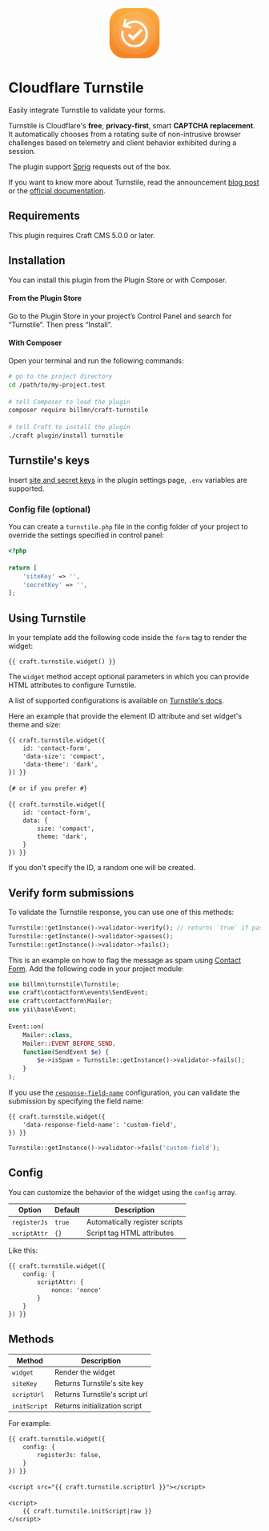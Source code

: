 <p align="center"><img width="100" src="./src/icon.svg"></p>

# Cloudflare Turnstile

Easily integrate Turnstile to validate your forms.

Turnstile is Cloudflare's **free**, **privacy-first**, smart **CAPTCHA replacement**. It automatically chooses from a rotating suite of non-intrusive browser challenges based on telemetry and client behavior exhibited during a session.

The plugin support [Sprig](https://github.com/putyourlightson/craft-sprig) requests out of the box.

If you want to know more about Turnstile, read the announcement [blog post](https://blog.cloudflare.com/turnstile-private-captcha-alternative) or the [official documentation](https://developers.cloudflare.com/turnstile).

## Requirements

This plugin requires Craft CMS 5.0.0 or later.

## Installation

You can install this plugin from the Plugin Store or with Composer.

#### From the Plugin Store

Go to the Plugin Store in your project’s Control Panel and search for “Turnstile”. Then press “Install”.

#### With Composer

Open your terminal and run the following commands:

```bash
# go to the project directory
cd /path/to/my-project.test

# tell Composer to load the plugin
composer require billmn/craft-turnstile

# tell Craft to install the plugin
./craft plugin/install turnstile
```

## Turnstile's keys

Insert [site and secret keys](https://developers.cloudflare.com/turnstile/get-started/#get-a-sitekey-and-secret-key) in the plugin settings page, `.env` variables are supported.

### Config file (optional)
You can create a `turnstile.php` file in the config folder of your project to override the settings specified in control panel:
```php
<?php

return [
    'siteKey' => '',
    'secretKey' => '',
];
```

## Using Turnstile

In your template add the following code inside the `form` tag to render the widget:
```twig
{{ craft.turnstile.widget() }}
```

The `widget` method accept optional parameters in which you can provide HTML attributes to configure Turnstile.

A list of supported configurations is available on [Turnstile's docs](https://developers.cloudflare.com/turnstile/get-started/client-side-rendering/#configurations).

Here an example that provide the element ID attribute and set widget's theme and size:
```twig
{{ craft.turnstile.widget({
    id: 'contact-form',
    'data-size': 'compact',
    'data-theme': 'dark',
}) }}

{# or if you prefer #}

{{ craft.turnstile.widget({
    id: 'contact-form',
    data: {
        size: 'compact',
        theme: 'dark',
    }
}) }}
```

If you don't specify the ID, a random one will be created. 

## Verify form submissions

To validate the Turnstile response, you can use one of this methods:
```php
Turnstile::getInstance()->validator->verify(); // returns `true` if passes
Turnstile::getInstance()->validator->passes();
Turnstile::getInstance()->validator->fails();
```

This is an example on how to flag the message as spam using [Contact Form](https://plugins.craftcms.com/contact-form). Add the following code in your project module:
```php
use billmn\turnstile\Turnstile;
use craft\contactform\events\SendEvent;
use craft\contactform\Mailer;
use yii\base\Event;

Event::on(
    Mailer::class,
    Mailer::EVENT_BEFORE_SEND,
    function(SendEvent $e) {
        $e->isSpam = Turnstile::getInstance()->validator->fails();
    }
);
```

If you use the [`response-field-name`](https://developers.cloudflare.com/turnstile/get-started/client-side-rendering/#configurations) configuration, you can validate the submission by specifying the field name:

```twig
{{ craft.turnstile.widget({
    'data-response-field-name': 'custom-field',
}) }}
```

```php
Turnstile::getInstance()->validator->fails('custom-field');
```

## Config
You can customize the behavior of the widget using the `config` array.

| Option | Default | Description |
| --- | --- | --- |
| `registerJs` | `true` | Automatically register scripts
| `scriptAttr` | `{}` | Script tag HTML attributes

Like this:

```twig
{{ craft.turnstile.widget({
    config: {
        scriptAttr: {
            nonce: 'nonce'
        }
    }
}) }}
```

## Methods

| Method | Description |
| --- | --- |
| `widget` | Render the widget
| `siteKey` | Returns Turnstile's site key
| `scriptUrl` | Returns Turnstile's script url
| `initScript` | Returns initialization script

For example:
```twig
{{ craft.turnstile.widget({
    config: {
        registerJs: false,
    }
}) }}

<script src="{{ craft.turnstile.scriptUrl }}"></script>

<script>
    {{ craft.turnstile.initScript|raw }}
</script>
```
